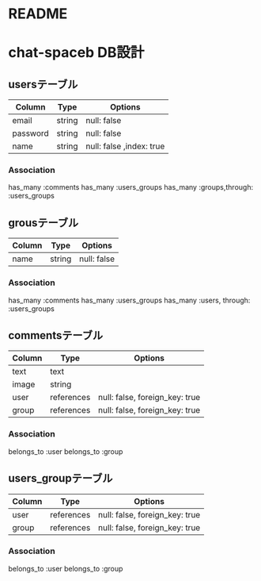 # README
# chat-spaceb DB設計

## usersテーブル
|Column|Type|Options|
|------|----|-------|
|email|string|null: false|
|password|string|null: false|
|name|string|null: false ,index: true|
### Association
 has_many :comments
 has_many :users_groups
 has_many :groups,through: :users_groups

## grousテーブル
|Column|Type|Options|
|------|----|-------|
|name|string|null: false|
### Association
 has_many :comments
 has_many :users_groups
 has_many :users, through: :users_groups

## commentsテーブル
|Column|Type|Options|
|------|----|-------|
|text|text|
|image|string|
|user|references|null: false, foreign_key: true|
|group|references|null: false, foreign_key: true|
### Association
 belongs_to :user
 belongs_to :group

## users_groupテーブル
|Column|Type|Options|
|------|----|-------|
|user|references|null: false, foreign_key: true|
|group|references|null: false, foreign_key: true|
### Association
 belongs_to :user
 belongs_to :group